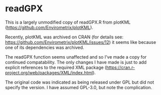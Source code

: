 # readGPX

This is a largely unmodified copy of readGPX.R from plotKML (https://github.com/Envirometrix/plotKML).

Recently, plotKML was archived on CRAN (for details see: https://github.com/Envirometrix/plotKML/issues/12) it seems like because one of its dependencies was archived.

The readGPX function seems unaffected and so I've made a copy for continued compatability. The only changes I have made is just to add explicit references to the required XML package (https://cran.r-project.org/web/packages/XML/index.html).

The original code was indicated as being released under GPL but did not specify the version. I have assumed GPL-3.0, but note the complication.


